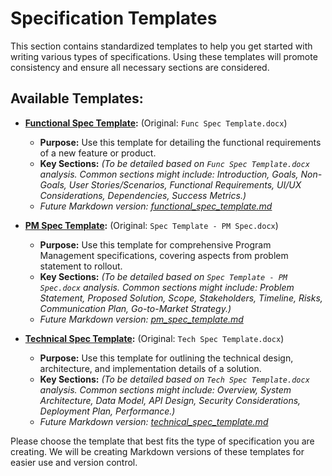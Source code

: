 # Specification Templates

This section contains standardized templates to help you get started with writing various types of specifications. Using these templates will promote consistency and ensure all necessary sections are considered.

## Available Templates:

- **[Functional Spec Template](./Func%20Spec%20Template.docx):** (Original: `Func Spec Template.docx`)
  - **Purpose:** Use this template for detailing the functional requirements of a new feature or product.
  - **Key Sections:** *(To be detailed based on `Func Spec Template.docx` analysis. Common sections might include: Introduction, Goals, Non-Goals, User Stories/Scenarios, Functional Requirements, UI/UX Considerations, Dependencies, Success Metrics.)*
  - *Future Markdown version: [functional_spec_template.md](./functional_spec_template.md)*

- **[PM Spec Template](./Spec%20Template%20-%20PM%20Spec.docx):** (Original: `Spec Template - PM Spec.docx`)
  - **Purpose:** Use this template for comprehensive Program Management specifications, covering aspects from problem statement to rollout.
  - **Key Sections:** *(To be detailed based on `Spec Template - PM Spec.docx` analysis. Common sections might include: Problem Statement, Proposed Solution, Scope, Stakeholders, Timeline, Risks, Communication Plan, Go-to-Market Strategy.)*
  - *Future Markdown version: [pm_spec_template.md](./pm_spec_template.md)*

- **[Technical Spec Template](./Tech%20Spec%20Template.docx):** (Original: `Tech Spec Template.docx`)
  - **Purpose:** Use this template for outlining the technical design, architecture, and implementation details of a solution.
  - **Key Sections:** *(To be detailed based on `Tech Spec Template.docx` analysis. Common sections might include: Overview, System Architecture, Data Model, API Design, Security Considerations, Deployment Plan, Performance.)*
  - *Future Markdown version: [technical_spec_template.md](./technical_spec_template.md)*

Please choose the template that best fits the type of specification you are creating. We will be creating Markdown versions of these templates for easier use and version control.
